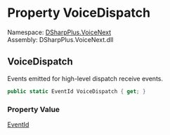 # Property VoiceDispatch

Namespace: [DSharpPlus.VoiceNext](DSharpPlus.VoiceNext.md)  
Assembly: DSharpPlus.VoiceNext.dll

## <a id="DSharpPlus_VoiceNext_VoiceNextEvents_VoiceDispatch"></a>VoiceDispatch

Events emitted for high-level dispatch receive events.

```csharp
public static EventId VoiceDispatch { get; }
```

### Property Value

[EventId](https://learn.microsoft.com/dotnet/api/microsoft.extensions.logging.eventid)

